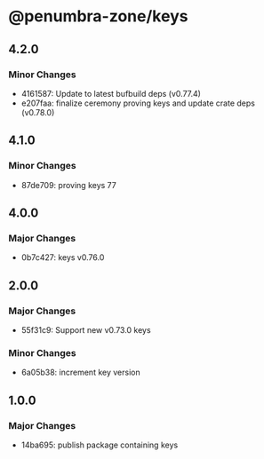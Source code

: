 # @penumbra-zone/keys

## 4.2.0

### Minor Changes

- 4161587: Update to latest bufbuild deps (v0.77.4)
- e207faa: finalize ceremony proving keys and update crate deps (v0.78.0)

## 4.1.0

### Minor Changes

- 87de709: proving keys 77

## 4.0.0

### Major Changes

- 0b7c427: keys v0.76.0

## 2.0.0

### Major Changes

- 55f31c9: Support new v0.73.0 keys

### Minor Changes

- 6a05b38: increment key version

## 1.0.0

### Major Changes

- 14ba695: publish package containing keys
